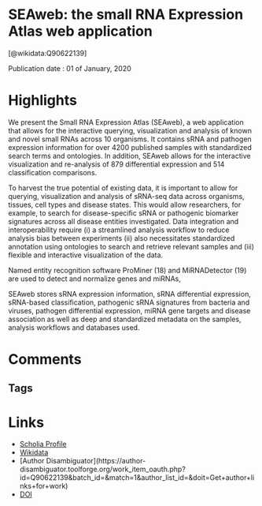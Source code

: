 
SEAweb: the small RNA Expression Atlas web application
======================================================
  
  [@wikidata:Q90622139]  
  
Publication date : 01 of January, 2020  

# Highlights

We present the Small RNA Expression Atlas (SEAweb), a web application that allows for the interactive querying, visualization and analysis of known and novel small RNAs across 10 organisms. It contains sRNA and pathogen expression information for over 4200 published samples with standardized search terms and ontologies. In addition, SEAweb allows for the interactive visualization and re-analysis of 879 differential expression and 514 classification comparisons. 

 To harvest the true potential of existing data, it is important to allow for querying, visualization and analysis of sRNA-seq data across organisms, tissues, cell types and disease states. This would allow researchers, for example, to search for disease-specific sRNA or pathogenic biomarker signatures across all disease entities investigated. Data integration and interoperability require (i) a streamlined analysis workflow to reduce analysis bias between experiments (ii) also necessitates standardized annotation using ontologies to search and retrieve relevant samples and (iii) flexible and interactive visualization of the data.


Named entity recognition software ProMiner (18) and MiRNADetector (19) are used to detect and normalize genes and miRNAs,

SEAweb stores sRNA expression information, sRNA differential expression, sRNA-based classification, pathogenic sRNA signatures from bacteria and viruses, pathogen differential expression, miRNA gene targets and disease association as well as deep and standardized metadata on the samples, analysis workflows and databases used.


# Comments

## Tags

# Links
  
 * [Scholia Profile](https://scholia.toolforge.org/work/Q90622139)  
 * [Wikidata](https://www.wikidata.org/wiki/Q90622139)  
 * [Author Disambiguator](https://author-
disambiguator.toolforge.org/work_item_oauth.php?id=Q90622139&batch_id=&match=1&author_list_id=&doit=Get+author+links+for+work)  
 * [DOI](https://doi.org/10.1093/NAR/GKZ869)  
